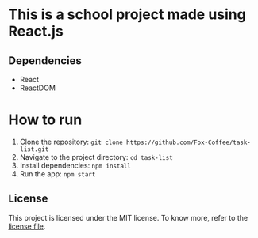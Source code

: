 # This is a school project made using React.js

## Dependencies

- React
- ReactDOM

# How to run
1. Clone the repository: `git clone https://github.com/Fox-Coffee/task-list.git`
2. Navigate to the project directory: `cd task-list`
3. Install dependencies: `npm install`
4. Run the app: `npm start`

## License

This project is licensed under the MIT license. To know more, refer to the [license file](./license).
